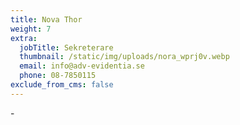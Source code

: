 ```yaml
---
title: Nova Thor
weight: 7
extra:
  jobTitle: Sekreterare
  thumbnail: /static/img/uploads/nora_wprj0v.webp
  email: info@adv-evidentia.se
  phone: 08-7850115
exclude_from_cms: false
---
```


\-
